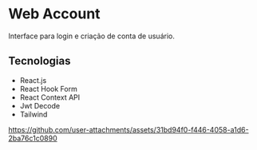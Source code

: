 # Web Account

Interface para  login e criação de conta de usuário. 

## Tecnologias
- React.js
- React Hook Form
- React Context API
- Jwt Decode
- Tailwind




https://github.com/user-attachments/assets/31bd94f0-f446-4058-a1d6-2ba76c1c0890

